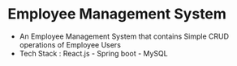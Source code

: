 # Employee Management System

- An Employee Management System that contains Simple CRUD operations of Employee Users
- Tech Stack : React.js - Spring boot - MySQL

